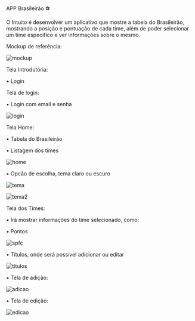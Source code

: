 APP Brasileirão ⚽

O Intuito é desenvolver um aplicativo que mostre a tabela do Brasileirão, mostrando a posição e pontuação de cada time, além de poder selecionar um time especifíco e ver informações sobre o mesmo.

Mockup de referência:

![mockup](https://github.com/LucasBortoloti/N3/assets/101207087/cb09eb62-0bc2-4b22-a127-9dc82320bd82)

Tela Introdutória:

• Login

Tela de login:

• Login com email e senha

![login](https://github.com/LucasBortoloti/N3/assets/101207087/9a25c000-b11b-405d-92c1-7148584ede5a)

Tela Home:

• Tabela do Brasileirão

• Listagem dos times

![home](https://github.com/LucasBortoloti/N3/assets/101207087/9dd6058d-4337-4a8e-a2c7-8807c68cc00b)

• Opcão de escolha, tema claro ou escuro

![tema](https://github.com/LucasBortoloti/N3/assets/101207087/f89a14d9-701d-425e-a990-2c448ea324db)

![tema2](https://github.com/LucasBortoloti/N3/assets/101207087/17d1f833-8a97-4c74-a172-8374309f0e70)

Tela dos Times:

• Irá mostrar informações do time selecionado, como:

• Pontos

![spfc](https://github.com/LucasBortoloti/N3/assets/101207087/73e2391f-b78e-4275-92cd-36d8cc47bf33)

• Títulos, onde será possível adicionar ou editar

![titulos](https://github.com/LucasBortoloti/N3/assets/101207087/4f61e7d0-5a66-47c4-ae93-d0637fc5d419)

• Tela de adição:

![adicao](https://github.com/LucasBortoloti/N3/assets/101207087/86443eec-2992-45bc-8cc1-edf43c0eb14c)

• Tela de edição:

![edicao](https://github.com/LucasBortoloti/N3/assets/101207087/89734152-5d78-4e50-8d5e-030eb03c1612)




